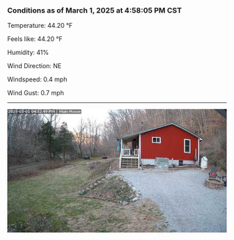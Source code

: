 ### Conditions as of March 1, 2025 at 4:58:05 PM CST 

Temperature: 44.20 &deg;F

Feels like: 44.20 &deg;F

Humidity: 41%

Wind Direction: NE

Windspeed: 0.4 mph

Wind Gust: 0.7 mph

---

<img src="./images/latest.jpeg"/>

